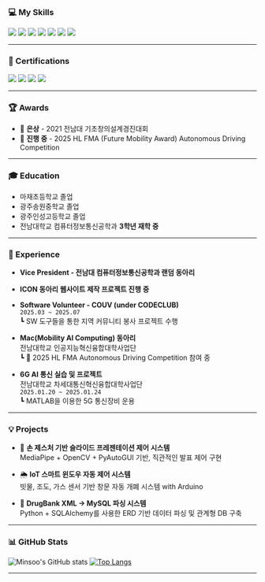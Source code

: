 ### 💻 My Skills
<p>
  <img src="https://img.shields.io/badge/MySQL-4479A1?style=flat-square&logo=mysql&logoColor=white" />
  <img src="https://img.shields.io/badge/C++-00599C?style=flat-square&logo=c%2B%2B&logoColor=white" />
  <img src="https://img.shields.io/badge/Python-3776AB?style=flat-square&logo=python&logoColor=white" />
  <img src="https://img.shields.io/badge/C-A8B9CC?style=flat-square&logo=c&logoColor=white" />
  <img src="https://img.shields.io/badge/JavaScript-F7DF1E?style=flat-square&logo=javascript&logoColor=black" />
  <img src="https://img.shields.io/badge/Linux-FCC624?style=flat-square&logo=linux&logoColor=black" />
  <img src="https://img.shields.io/badge/Arduino_IDE-00979D?style=flat-square&logo=arduino&logoColor=white" />
</p>

---

### 📜 Certifications
<p>
  <img src="https://img.shields.io/badge/PCCE-3776AB?style=flat&logo=python&logoColor=white" />
  <img src="https://img.shields.io/badge/AI--900-0078D4?style=flat&logo=microsoft&logoColor=white" />
  <img src="https://img.shields.io/badge/SC--900-0078D4?style=flat&logo=microsoft&logoColor=white" />
  <img src="https://img.shields.io/badge/SQLD-F29111?style=flat&logo=sqlite&logoColor=white" />
</p>

---

### 🏆 Awards
- 🥈 **은상** - 2021 전남대 기초창의설계경진대회
- 🚗 **진행 중** - 2025 HL FMA (Future Mobility Award) Autonomous Driving Competition

---

### 🎓 Education
- 마재초등학교 졸업  
- 광주송원중학교 졸업  
- 광주인성고등학교 졸업  
- 전남대학교 컴퓨터정보통신공학과 **3학년 재학 중**

---

### 💼 Experience

- **Vice President - 전남대 컴퓨터정보통신공학과 랜덤 동아리**
- **ICON 동아리 웹사이트 제작 프로젝트 진행 중**
- **Software Volunteer - COUV (under CODECLUB)**  
  `2025.03 ~ 2025.07`  
  ┗ SW 도구들을 통한 지역 커뮤니티 봉사 프로젝트 수행

- **Mac(Mobility AI Computing) 동아리**  
  전남대학교 인공지능혁신융합대학사업단  
  ┗ 🚗 2025 HL FMA Autonomous Driving Competition 참여 중

- **6G AI 통신 실습 및 프로젝트**  
  전남대학교 차세대통신혁신융합대학사업단  
  `2025.01.20 ~ 2025.01.24`  
  ┗ MATLAB을 이용한 5G 통신장비 운용

---

### 💡 Projects

- 🤖 **손 제스처 기반 슬라이드 프레젠테이션 제어 시스템**  
  MediaPipe + OpenCV + PyAutoGUI 기반, 직관적인 발표 제어 구현

- 🌦️ **IoT 스마트 윈도우 자동 제어 시스템**  
  빗물, 조도, 가스 센서 기반 창문 자동 개폐 시스템 with Arduino

- 🧪 **DrugBank XML → MySQL 파싱 시스템**  
  Python + SQLAlchemy를 사용한 ERD 기반 데이터 파싱 및 관계형 DB 구축

---

### 📊 GitHub Stats

![Minsoo's GitHub stats](https://github-readme-stats.vercel.app/api?username=kangminddu&show_icons=true&theme=dark)
[![Top Langs](https://github-readme-stats.vercel.app/api/top-langs/?username=yourGitHubID&layout=compact&theme=dark)](https://github.com/yourGitHubID)

---
